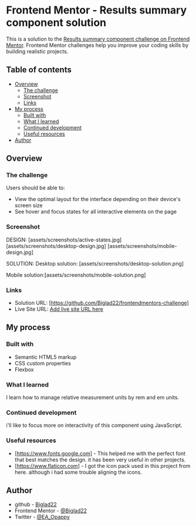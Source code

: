 # Frontend Mentor - Results summary component solution

This is a solution to the [Results summary component challenge on Frontend Mentor](https://www.frontendmentor.io/challenges/results-summary-component-CE_K6s0maV). Frontend Mentor challenges help you improve your coding skills by building realistic projects. 

## Table of contents

- [Overview](#overview)
  - [The challenge](#the-challenge)
  - [Screenshot](#screenshot)
  - [Links](#links)
- [My process](#my-process)
  - [Built with](#built-with)
  - [What I learned](#what-i-learned)
  - [Continued development](#continued-development)
  - [Useful resources](#useful-resources)
- [Author](#author)


## Overview

### The challenge

Users should be able to:

- View the optimal layout for the interface depending on their device's screen size
- See hover and focus states for all interactive elements on the page

### Screenshot
DESIGN:
[assets/screenshots/active-states.jpg]
[assets/screenshots/desktop-design.jpg]
[assets/screenshots/mobile-design.jpg]

SOLUTION:
Desktop solution: [assets/screenshots/desktop-solution.png]

Mobile solution:[assets/screenshots/mobile-solution.png]



### Links

- Solution URL: [https://github.com/Biglad22/frontendmentors-challenge]
- Live Site URL: [Add live site URL here](https://your-live-site-url.com)

## My process

### Built with

- Semantic HTML5 markup
- CSS custom properties
- Flexbox


### What I learned
I learn how to manage relative measurement units by rem and em units.

### Continued development

i'll like to focus more on interactivity of this component using JavaScript. 

### Useful resources

- [https://www.fonts.google.com] - This helped me with the perfect font that best matches the design. it has been very useful in other projects.
- [https://www.flaticon.com] - I got the icon pack used in this project from here. although i had some trouble aligning the icons.

## Author

- github - [Biglad22](https://github.com/Biglad22)
- Frontend Mentor - [@Biglad22](https://www.frontendmentor.io/profile/Biglad22)
- Twitter - [@EA_Opappy](https://www.twitter.com/EA_Opappy)


